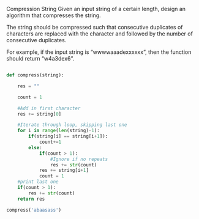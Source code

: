 Compression String
Given an input string of a certain length, design an algorithm that compresses the string. 

The string should be compressed such that consecutive duplicates of characters are replaced with the character and followed by the number of consecutive duplicates.

For example, if the input string is “wwwwaaadexxxxxx”, then the function should return “w4a3dex6”.

```Python

def compress(string):

    res = ""

    count = 1

    #Add in first character
    res += string[0]

    #Iterate through loop, skipping last one
    for i in range(len(string)-1):
        if(string[i] == string[i+1]):
            count+=1
        else:
            if(count > 1):
                #Ignore if no repeats
                res += str(count)
            res += string[i+1]
            count = 1
    #print last one
    if(count > 1):
        res += str(count)
    return res

compress('abaasass')
```

